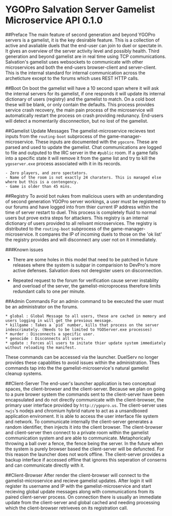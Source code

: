 # YGOPro Salvation Server Gamelist Microservice API 0.1.0

##Preface
The main feature of second generation and beyond YGOPro servers is a gamelist, it is the key desirable feature. This is a collection of active and avaliable duels that the end-user can join to duel or spectate in. It gives an overview of the server activity level and possibly health. Third generation and beyond gamelist are in real time using TCP communications. Salvation's gamelist uses websockets to communicate with other microservices and both the end-users browser-client and server-client. This is the internal standard for internal communication across the archeticture except to the forums which uses REST HTTP calls.

##Boot
On boot the gamelist will have a 10 second span where it will ask the internal servers for its gamelist, if one responds it will update its internal dictionary of users (registry) and the gamelist to match. On a cold boot these will be blank, or only contain the defaults. This process provides service crash recovery, the main pain process of the microservice will automatically restart the process on crash providing redunancy. End-users will detect a momentarily disconnection, but no lost of the gamelist.

##Gamelist Update Messages
The gamelist-microservice recieves text inputs from the `routing-boot` subprocess of the game-manager-microservice. These inputs are documented with the `ygocore`. These are parsed and used to update the gamelist. Chat communications are logged to file and outputed to the IRC server in the `#public` room. If a game falls into a specific state it will remove it from the game list and try to kill the `ygoserver.exe` process associated with it in its records.

    - Zero players, and zero spectators.
    - Name of the room is not exactly 24 charaters. This is managed else where but this is a contengency.
    - Game is older than 45 mins.

##Registry
To avoid bot nukes from malicious users with an understanding of second generation YGOPro server workings, a user must be registered to our forums and have logged into from thier current IP address within the time of server restart to duel. This process is completely fluid to normal users but prove extra steps for attackers. This registry is an internal dictionary of users provided to all relivant microservices. 
The registry is distributed to the `routing-boot` subprocess of the game-manager-microservice. It compares the IP of incoming duels to those on the 'ok list' the registry provides and will disconnect any user not on it immediately. 

###Known issues

- There are some holes in this model that need to be patched in future releases where the system is subpar in comparision to DevPro's more active defenses. Salvation does not deregister users on disconnection.

- Repeated request to the forum for verification cause server instablity and overload of the server, the gamelist-microprocess therefore limits redundant calls to one per minute.

##Admin Commands
For an admin command to be executed the user must be an administrator on the forums.

    * global : Global Message to all users, these are cached in memory and users logging in will get the previous message.
    * killgame : Takes a `pid` number, kills that process on the server indescrimately. (Needs to be limited to YGOServer.exe processes)
    * murder : Disconnects a specific user.
    * genocide : Disconnects all users.
    * update : Forces all users to initate thier update system immediately without reloading the manifest.
    
These commands can be accessed via the launcher. DuelServ no longer provides these capablities to avoid issues within the administration. Thes commands tap into the the gamelist-microservice's natural gamelist cleanup systems.
    
##Client-Server
The end-user's launcher application is two conceptual spaces, the client-browser and the client-server. Because we plan on going to a pure brower system the commands sent to the client-server have been encapsulated and do not directly communicate with the client-browser, the primary user interface provided by `http://ygopro.us`. The client-server uses `nwjs`'s nodejs and chromium hybrid nature to act as a unsandboxed application enviroment. It is able to access the user interface file system and network. To communicate internally the client-server generates a random identifier, then injects it into the client browser. The client-browser and client-server then connect to a private room within the gamelist communication system and are able to communicate. Metaphorically throwing a ball over a fence, the fence being the server. In the future when the system is purely browser based the client-server will be defuncted. For this reason the launcher does not work offline. The client-server provides a backup interface if accessed offline that ignores this seperation of conserns and can communicate directly with it.

##Client-Browser
After render the client-browser will connect to the gamelist-microservice and recieve gamelist updates. After login it will register its username and IP with the gamelist-microservice and start recieving global update messages along with communications from its paired client-server process. On connection there is usually an immediate update from the client-server and global cached and needing processing which the client-browser retriveves on its registration call.

